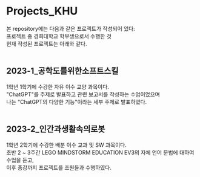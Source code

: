 # Projects_KHU
본 repository에는 다음과 같은 프로젝트가 작성되어 있다:<br>
프로젝트 중 경희대학교 학부생으로서 수행한 것<br>
현재 작성된 프로젝트는 아래와 같다.<br><br>
## 2023-1_공학도를위한소프트스킬
1학년 1학기에 수강한 자유 이수 교양 과목이다.<br>
"ChatGPT"를 주제로 발표하고 관련 보고서를 작성하는 수업이었으며<br>
나는 "ChatGPT의 다양한 기능"이라는 세부 주제로 발표하였다.<br><br>

## 2023-2_인간과생활속의로봇
1학년 2학기에 수강한 배분 이수 교과 및 SW 과목이다.<br>
초반 2 ~ 3주간 LEGO MINDSTORM EDUCATION EV3의 자체 언어 문법에 대하여 수업을 듣고,<br>
이후 종강까지 프로젝트를 조원들과 수행하였다.
